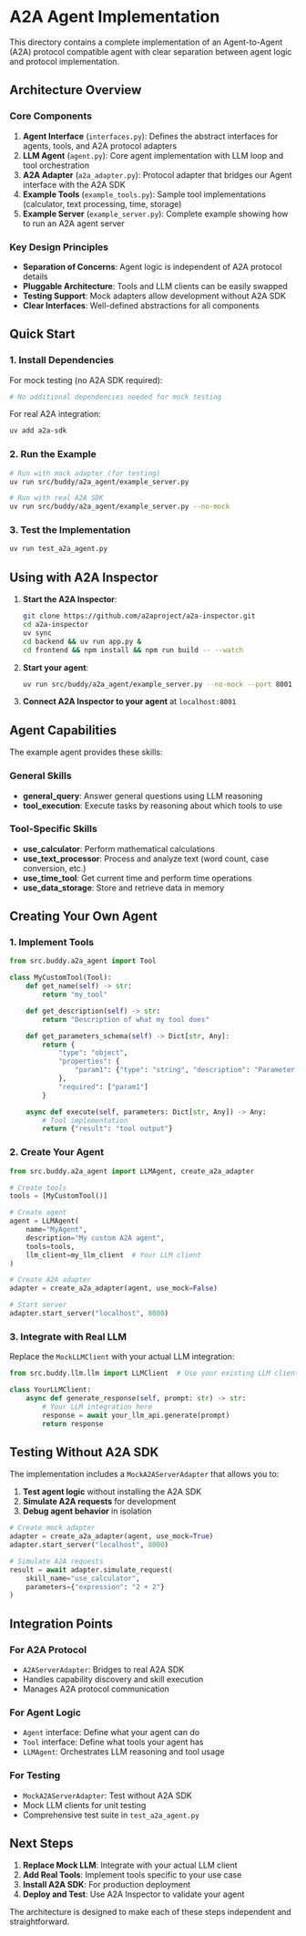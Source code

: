 # A2A Agent Implementation

This directory contains a complete implementation of an Agent-to-Agent (A2A) protocol compatible agent with clear separation between agent logic and protocol implementation.

## Architecture Overview

### Core Components

1. **Agent Interface** (`interfaces.py`): Defines the abstract interfaces for agents, tools, and A2A protocol adapters
2. **LLM Agent** (`agent.py`): Core agent implementation with LLM loop and tool orchestration
3. **A2A Adapter** (`a2a_adapter.py`): Protocol adapter that bridges our Agent interface with the A2A SDK
4. **Example Tools** (`example_tools.py`): Sample tool implementations (calculator, text processing, time, storage)
5. **Example Server** (`example_server.py`): Complete example showing how to run an A2A agent server

### Key Design Principles

- **Separation of Concerns**: Agent logic is independent of A2A protocol details
- **Pluggable Architecture**: Tools and LLM clients can be easily swapped
- **Testing Support**: Mock adapters allow development without A2A SDK
- **Clear Interfaces**: Well-defined abstractions for all components

## Quick Start

### 1. Install Dependencies

For mock testing (no A2A SDK required):
```bash
# No additional dependencies needed for mock testing
```

For real A2A integration:
```bash
uv add a2a-sdk
```

### 2. Run the Example

```bash
# Run with mock adapter (for testing)
uv run src/buddy/a2a_agent/example_server.py

# Run with real A2A SDK
uv run src/buddy/a2a_agent/example_server.py --no-mock
```

### 3. Test the Implementation

```bash
uv run test_a2a_agent.py
```

## Using with A2A Inspector

1. **Start the A2A Inspector**:
   ```bash
   git clone https://github.com/a2aproject/a2a-inspector.git
   cd a2a-inspector
   uv sync
   cd backend && uv run app.py &
   cd frontend && npm install && npm run build -- --watch
   ```

2. **Start your agent**:
   ```bash
   uv run src/buddy/a2a_agent/example_server.py --no-mock --port 8001
   ```

3. **Connect A2A Inspector to your agent** at `localhost:8001`

## Agent Capabilities

The example agent provides these skills:

### General Skills
- **general_query**: Answer general questions using LLM reasoning
- **tool_execution**: Execute tasks by reasoning about which tools to use

### Tool-Specific Skills
- **use_calculator**: Perform mathematical calculations
- **use_text_processor**: Process and analyze text (word count, case conversion, etc.)
- **use_time_tool**: Get current time and perform time operations
- **use_data_storage**: Store and retrieve data in memory

## Creating Your Own Agent

### 1. Implement Tools

```python
from src.buddy.a2a_agent import Tool

class MyCustomTool(Tool):
    def get_name(self) -> str:
        return "my_tool"

    def get_description(self) -> str:
        return "Description of what my tool does"

    def get_parameters_schema(self) -> Dict[str, Any]:
        return {
            "type": "object",
            "properties": {
                "param1": {"type": "string", "description": "Parameter description"}
            },
            "required": ["param1"]
        }

    async def execute(self, parameters: Dict[str, Any]) -> Any:
        # Tool implementation
        return {"result": "tool output"}
```

### 2. Create Your Agent

```python
from src.buddy.a2a_agent import LLMAgent, create_a2a_adapter

# Create tools
tools = [MyCustomTool()]

# Create agent
agent = LLMAgent(
    name="MyAgent",
    description="My custom A2A agent",
    tools=tools,
    llm_client=my_llm_client  # Your LLM client
)

# Create A2A adapter
adapter = create_a2a_adapter(agent, use_mock=False)

# Start server
adapter.start_server("localhost", 8000)
```

### 3. Integrate with Real LLM

Replace the `MockLLMClient` with your actual LLM integration:

```python
from src.buddy.llm.llm import LLMClient  # Use your existing LLM client

class YourLLMClient:
    async def generate_response(self, prompt: str) -> str:
        # Your LLM integration here
        response = await your_llm_api.generate(prompt)
        return response
```

## Testing Without A2A SDK

The implementation includes a `MockA2AServerAdapter` that allows you to:

1. **Test agent logic** without installing the A2A SDK
2. **Simulate A2A requests** for development
3. **Debug agent behavior** in isolation

```python
# Create mock adapter
adapter = create_a2a_adapter(agent, use_mock=True)
adapter.start_server("localhost", 8000)

# Simulate A2A requests
result = await adapter.simulate_request(
    skill_name="use_calculator",
    parameters={"expression": "2 + 2"}
)
```

## Integration Points

### For A2A Protocol
- `A2AServerAdapter`: Bridges to real A2A SDK
- Handles capability discovery and skill execution
- Manages A2A protocol communication

### For Agent Logic
- `Agent` interface: Define what your agent can do
- `Tool` interface: Define what tools your agent has
- `LLMAgent`: Orchestrates LLM reasoning and tool usage

### For Testing
- `MockA2AServerAdapter`: Test without A2A SDK
- Mock LLM clients for unit testing
- Comprehensive test suite in `test_a2a_agent.py`

## Next Steps

1. **Replace Mock LLM**: Integrate with your actual LLM client
2. **Add Real Tools**: Implement tools specific to your use case
3. **Install A2A SDK**: For production deployment
4. **Deploy and Test**: Use A2A Inspector to validate your agent

The architecture is designed to make each of these steps independent and straightforward.
